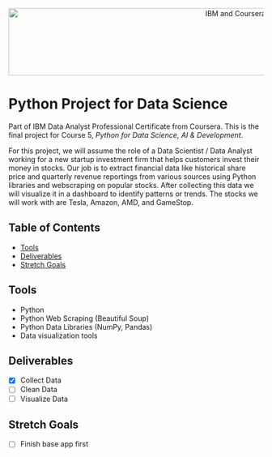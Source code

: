 <p align="center">
    <img src="https://howtolearnmachinelearning.com/wp-content/uploads/2021/04/coursera_machine_learning_ibm.png?raw=true" alt="IBM and Coursera Logos" width="926" height="133"/>
</p>

# Python Project for Data Science

Part of IBM Data Analyst Professional Certificate from Coursera. This is the final project for Course 5, _Python for Data Science, AI & Development_.

For this project, we will assume the role of a Data Scientist / Data Analyst working for a new startup investment firm that helps customers invest their money in stocks. Our job is to extract financial data like historical share price and quarterly revenue reportings from various sources using Python libraries and webscraping on popular stocks. After collecting this data we will visualize it in a dashboard to identify patterns or trends. The stocks we will work with are Tesla, Amazon, AMD, and GameStop.

## Table of Contents

- [Tools](#tools)
- [Deliverables](#deliverables)
- [Stretch Goals](#stretch-goals)

## Tools

- Python
- Python Web Scraping (Beautiful Soup)
- Python Data Libraries (NumPy, Pandas)
- Data visualization tools

## Deliverables

- [x] Collect Data
- [ ] Clean Data
- [ ] Visualize Data

## Stretch Goals

- [ ] Finish base app first
